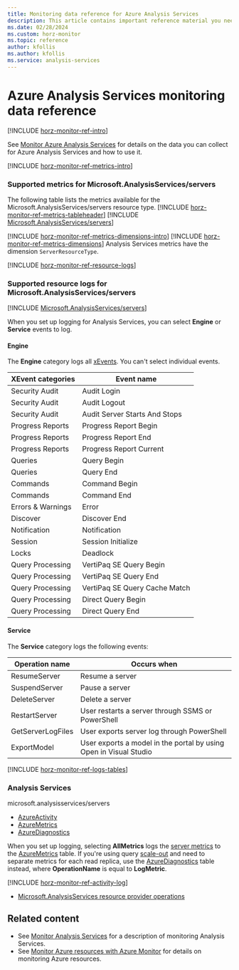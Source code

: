 ```yaml
---
title: Monitoring data reference for Azure Analysis Services
description: This article contains important reference material you need when you monitor Azure Analysis Services.
ms.date: 02/28/2024
ms.custom: horz-monitor
ms.topic: reference
author: kfollis
ms.author: kfollis
ms.service: analysis-services
---
```


# Azure Analysis Services monitoring data reference

[!INCLUDE [horz-monitor-ref-intro](~/../reusable-content/ce-skilling/azure/includes/azure-monitor/horizontals/horz-monitor-ref-intro.md)]

See [Monitor Azure Analysis Services](monitor-analysis-services.md) for details on the data you can collect for Azure Analysis Services and how to use it.

[!INCLUDE [horz-monitor-ref-metrics-intro](~/../reusable-content/ce-skilling/azure/includes/azure-monitor/horizontals/horz-monitor-ref-metrics-intro.md)]

### Supported metrics for Microsoft.AnalysisServices/servers
The following table lists the metrics available for the Microsoft.AnalysisServices/servers resource type.
[!INCLUDE [horz-monitor-ref-metrics-tableheader](~/../reusable-content/ce-skilling/azure/includes/azure-monitor/horizontals.md/horz-monitor-ref-metrics-tableheader)]
[!INCLUDE [Microsoft.AnalysisServices/servers](~/../reusable-content/ce-skilling/azure/includes/azure-monitor/reference/metrics.md/microsoft-analysisservices-servers-metrics-include)]

[!INCLUDE [horz-monitor-ref-metrics-dimensions-intro](~/../reusable-content/ce-skilling/azure/includes/azure-monitor/horizontals.md/horz-monitor-ref-metrics-dimensions-intro)]
[!INCLUDE [horz-monitor-ref-metrics-dimensions](~/../reusable-content/ce-skilling/azure/includes/azure-monitor/horizontals.md/horz-monitor-ref-metrics-dimensions)]
Analysis Services metrics have the dimension `ServerResourceType`.

[!INCLUDE [horz-monitor-ref-resource-logs](~/../reusable-content/ce-skilling/azure/includes/azure-monitor/horizontals/horz-monitor-ref-resource-logs.md)]

### Supported resource logs for Microsoft.AnalysisServices/servers
[!INCLUDE [Microsoft.AnalysisServices/servers](~/../reusable-content/ce-skilling/azure/includes/azure-monitor/reference/logs/microsoft-analysisservices-servers-logs-include.md)]

When you set up logging for Analysis Services, you can select **Engine** or **Service** events to log.

#### Engine

The **Engine** category logs all [xEvents](/analysis-services/instances/monitor-analysis-services-with-sql-server-extended-events). You can't select individual events.

|XEvent categories |Event name  |
|---------|---------|
|Security Audit    |   Audit Login      |
|Security Audit    |   Audit Logout      |
|Security Audit    |   Audit Server Starts And Stops      |
|Progress Reports     |   Progress Report Begin      |
|Progress Reports     |   Progress Report End      |
|Progress Reports     |   Progress Report Current      |
|Queries     |  Query Begin       |
|Queries     |   Query End      |
|Commands     |  Command Begin       |
|Commands     |  Command End       |
|Errors & Warnings     |   Error      |
|Discover     |   Discover End      |
|Notification     |    Notification     |
|Session     |  Session Initialize       |
|Locks    |  Deadlock       |
|Query Processing     |   VertiPaq SE Query Begin      |
|Query Processing     |   VertiPaq SE Query End      |
|Query Processing     |   VertiPaq SE Query Cache Match      |
|Query Processing     |   Direct Query Begin      |
|Query Processing     |  Direct Query End       |

#### Service

The **Service** category logs the following events:

|Operation name  |Occurs when  |
|---------|---------|
|ResumeServer     |    Resume a server     |
|SuspendServer    |   Pause a server      |
|DeleteServer     |    Delete a server     |
|RestartServer    |     User restarts a server through SSMS or PowerShell    |
|GetServerLogFiles    |    User exports server log through PowerShell     |
|ExportModel     |   User exports a model in the portal by using Open in Visual Studio     |

[!INCLUDE [horz-monitor-ref-logs-tables](~/../reusable-content/ce-skilling/azure/includes/azure-monitor/horizontals/horz-monitor-ref-logs-tables.md)]
### Analysis Services
microsoft.analysisservices/servers

- [AzureActivity](/azure/azure-monitor/reference/tables/AzureActivity#columns)
- [AzureMetrics](/azure/azure-monitor/reference/tables/AzureMetrics#columns)
- [AzureDiagnostics](/azure/azure-monitor/reference/tables/AzureDiagnostics#columns)

When you set up logging, selecting **AllMetrics** logs the [server metrics](#metrics) to the [AzureMetrics](~/../azure-monitor/reference/tables/AzureMetrics.md) table. If you're using query [scale-out](analysis-services-scale-out.md) and need to separate metrics for each read replica, use the [AzureDiagnostics](/azure/azure-monitor/reference/tables/AzureDiagnostics) table instead, where **OperationName** is equal to **LogMetric**.

[!INCLUDE [horz-monitor-ref-activity-log](~/../reusable-content/ce-skilling/azure/includes/azure-monitor/horizontals/horz-monitor-ref-activity-log.md)]
- [Microsoft.AnalysisServices resource provider operations](/azure/role-based-access-control/resource-provider-operations#microsoftanalysisservices)

## Related content

- See [Monitor Analysis Services](monitor-analysis-services.md) for a description of monitoring Analysis Services.
- See [Monitor Azure resources with Azure Monitor](/azure/azure-monitor/essentials/monitor-azure-resource) for details on monitoring Azure resources.

